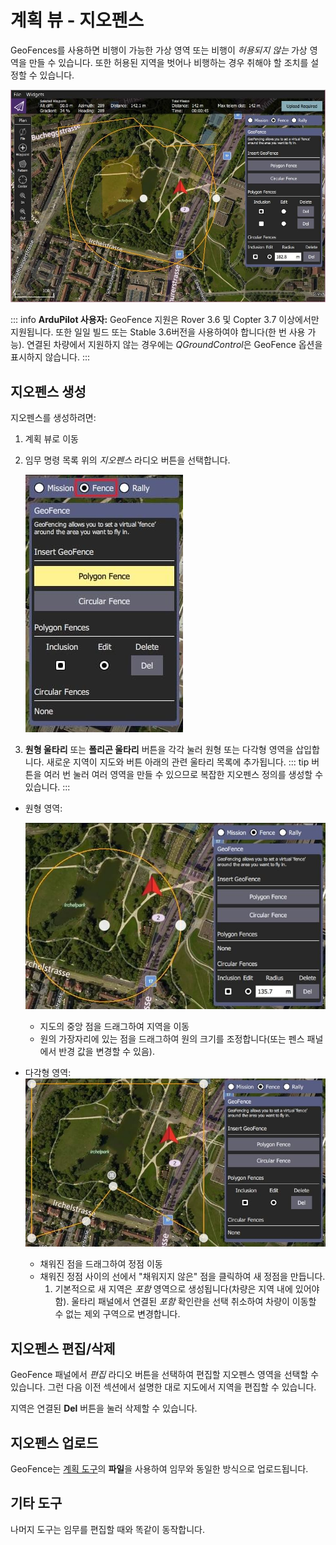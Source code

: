 # 계획 뷰 - 지오펜스

GeoFences를 사용하면 비행이 가능한 가상 영역 또는 비행이 _허용되지 않는_ 가상 영역을 만들 수 있습니다. 또한 허용된 지역을 벗어나 비행하는 경우 취해야 할 조치를 설정할 수 있습니다.

![지오펜스 개요](../../../assets/plan/geofence/geofence_overview.jpg)

::: info
**ArduPilot 사용자:** GeoFence 지원은 Rover 3.6 및 Copter 3.7 이상에서만 지원됩니다. 또한 일일 빌드 또는 Stable 3.6버전을 사용하여야 합니다(한 번 사용 가능). 연결된 차량에서 지원하지 않는 경우에는 *QGroundControl*은 GeoFence 옵션을 표시하지 않습니다.
:::

## 지오펜스 생성

지오펜스를 생성하려면:

1. 계획 뷰로 이동
2. 임무 명령 목록 위의 _지오펜스_ 라디오 버튼을 선택합니다.

   ![지오펜스 선택 라디오 버튼](../../../assets/plan/geofence/geofence_select.jpg)

3. **원형 울타리** 또는 **폴리곤 울타리** 버튼을 각각 눌러 원형 또는 다각형 영역을 삽입합니다. 새로운 지역이 지도와 버튼 아래의 관련 울타리 목록에 추가됩니다.
   ::: tip
   버튼을 여러 번 눌러 여러 영역을 만들 수 있으므로 복잡한 지오펜스 정의를 생성할 수 있습니다.
   :::

- 원형 영역:

  ![원형 지오펜스](../../../assets/plan/geofence/geofence_circular.jpg)

  - 지도의 중앙 점을 드래그하여 지역을 이동
  - 원의 가장자리에 있는 점을 드래그하여 원의 크기를 조정합니다(또는 펜스 패널에서 반경 값을 변경할 수 있음).

- 다각형 영역:
  ![폴리곤 지오펜스](../../../assets/plan/geofence/geofence_polygon.jpg)
  - 채워진 점을 드래그하여 정점 이동
  - 채워진 정점 사이의 선에서 "채워지지 않은" 점을 클릭하여 새 정점을 만듭니다.
    1. 기본적으로 새 지역은 _포함_ 영역으로 생성됩니다(차량은 지역 내에 있어야 함). 울타리 패널에서 연결된 _포함_ 확인란을 선택 취소하여 차량이 이동할 수 없는 제외 구역으로 변경합니다.

## 지오펜스 편집/삭제

GeoFence 패널에서 _편집_ 라디오 버튼을 선택하여 편집할 지오펜스 영역을 선택할 수 있습니다. 그런 다음 이전 섹션에서 설명한 대로 지도에서 지역을 편집할 수 있습니다.

지역은 연결된 **Del** 버튼을 눌러 삭제할 수 있습니다.

## 지오펜스 업로드

GeoFence는 [계획 도구](../plan_view/plan_view.md)의 **파일**을 사용하여 임무와 동일한 방식으로 업로드됩니다.

## 기타 도구

나머지 도구는 임무를 편집할 때와 똑같이 동작합니다.
